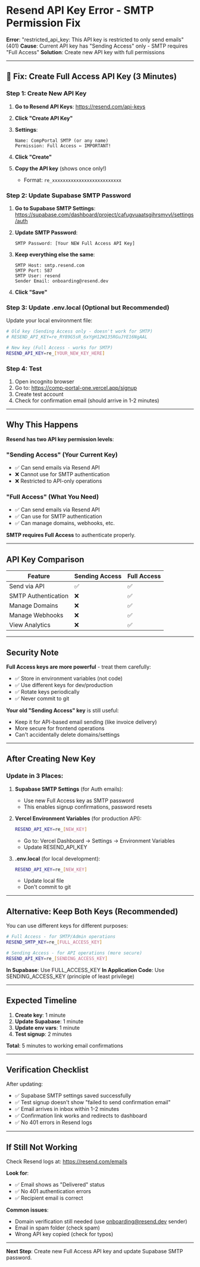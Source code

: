 # Resend API Key Error - SMTP Permission Fix

**Error**: "restricted_api_key: This API key is restricted to only send emails" (401)
**Cause**: Current API key has "Sending Access" only - SMTP requires "Full Access"
**Solution**: Create new API key with full permissions

---

## 🔧 Fix: Create Full Access API Key (3 Minutes)

### Step 1: Create New API Key

1. **Go to Resend API Keys**:
   https://resend.com/api-keys

2. **Click "Create API Key"**

3. **Settings**:
   ```
   Name: CompPortal SMTP (or any name)
   Permission: Full Access ← IMPORTANT!
   ```

4. **Click "Create"**

5. **Copy the API key** (shows once only!)
   - Format: `re_xxxxxxxxxxxxxxxxxxxxxxxxxx`

### Step 2: Update Supabase SMTP Password

1. **Go to Supabase SMTP Settings**:
   https://supabase.com/dashboard/project/cafugvuaatsgihrsmvvl/settings/auth

2. **Update SMTP Password**:
   ```
   SMTP Password: [Your NEW Full Access API Key]
   ```

3. **Keep everything else the same**:
   ```
   SMTP Host: smtp.resend.com
   SMTP Port: 587
   SMTP User: resend
   Sender Email: onboarding@resend.dev
   ```

4. **Click "Save"**

### Step 3: Update .env.local (Optional but Recommended)

Update your local environment file:

```bash
# Old key (Sending Access only - doesn't work for SMTP)
# RESEND_API_KEY=re_RY89G5sR_6xYgH12W135RGuJYE16NgAAL

# New key (Full Access - works for SMTP)
RESEND_API_KEY=re_[YOUR_NEW_KEY_HERE]
```

### Step 4: Test

1. Open incognito browser
2. Go to: https://comp-portal-one.vercel.app/signup
3. Create test account
4. Check for confirmation email (should arrive in 1-2 minutes)

---

## Why This Happens

**Resend has two API key permission levels**:

### "Sending Access" (Your Current Key)
- ✅ Can send emails via Resend API
- ❌ Cannot use for SMTP authentication
- ❌ Restricted to API-only operations

### "Full Access" (What You Need)
- ✅ Can send emails via Resend API
- ✅ Can use for SMTP authentication
- ✅ Can manage domains, webhooks, etc.

**SMTP requires Full Access** to authenticate properly.

---

## API Key Comparison

| Feature | Sending Access | Full Access |
|---------|----------------|-------------|
| Send via API | ✅ | ✅ |
| SMTP Authentication | ❌ | ✅ |
| Manage Domains | ❌ | ✅ |
| Manage Webhooks | ❌ | ✅ |
| View Analytics | ❌ | ✅ |

---

## Security Note

**Full Access keys are more powerful** - treat them carefully:
- ✅ Store in environment variables (not code)
- ✅ Use different keys for dev/production
- ✅ Rotate keys periodically
- ✅ Never commit to git

**Your old "Sending Access" key** is still useful:
- Keep it for API-based email sending (like invoice delivery)
- More secure for frontend operations
- Can't accidentally delete domains/settings

---

## After Creating New Key

### Update in 3 Places:

1. **Supabase SMTP Settings** (for Auth emails):
   - Use new Full Access key as SMTP password
   - This enables signup confirmations, password resets

2. **Vercel Environment Variables** (for production API):
   ```bash
   RESEND_API_KEY=re_[NEW_KEY]
   ```
   - Go to: Vercel Dashboard → Settings → Environment Variables
   - Update RESEND_API_KEY

3. **.env.local** (for local development):
   ```bash
   RESEND_API_KEY=re_[NEW_KEY]
   ```
   - Update local file
   - Don't commit to git

---

## Alternative: Keep Both Keys (Recommended)

You can use different keys for different purposes:

```bash
# Full Access - for SMTP/Admin operations
RESEND_SMTP_KEY=re_[FULL_ACCESS_KEY]

# Sending Access - for API operations (more secure)
RESEND_API_KEY=re_[SENDING_ACCESS_KEY]
```

**In Supabase**: Use FULL_ACCESS_KEY
**In Application Code**: Use SENDING_ACCESS_KEY (principle of least privilege)

---

## Expected Timeline

1. **Create key**: 1 minute
2. **Update Supabase**: 1 minute
3. **Update env vars**: 1 minute
4. **Test signup**: 2 minutes

**Total**: 5 minutes to working email confirmations

---

## Verification Checklist

After updating:
- ✅ Supabase SMTP settings saved successfully
- ✅ Test signup doesn't show "failed to send confirmation email"
- ✅ Email arrives in inbox within 1-2 minutes
- ✅ Confirmation link works and redirects to dashboard
- ✅ No 401 errors in Resend logs

---

## If Still Not Working

Check Resend logs at: https://resend.com/emails

**Look for**:
- ✅ Email shows as "Delivered" status
- ✅ No 401 authentication errors
- ✅ Recipient email is correct

**Common issues**:
- Domain verification still needed (use onboarding@resend.dev sender)
- Email in spam folder (check spam)
- Wrong API key copied (check for typos)

---

**Next Step**: Create new Full Access API key and update Supabase SMTP password.
